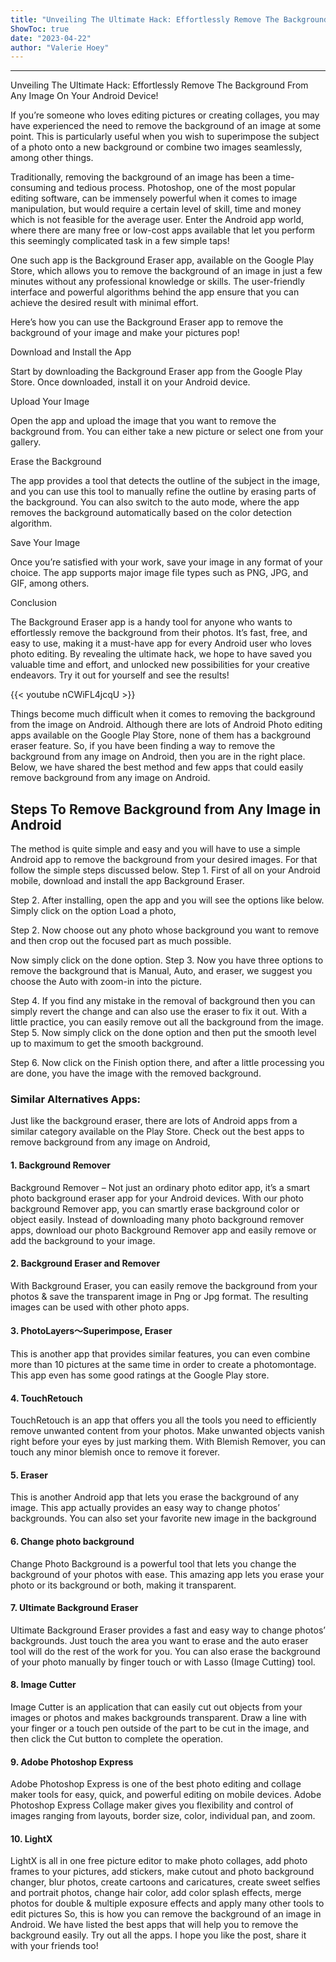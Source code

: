 ```yaml
---
title: "Unveiling The Ultimate Hack: Effortlessly Remove The Background From Any Image On Your Android Device!"
ShowToc: true 
date: "2023-04-22"
author: "Valerie Hoey"
---
```

*****
Unveiling The Ultimate Hack: Effortlessly Remove The Background From Any Image On Your Android Device!

If you’re someone who loves editing pictures or creating collages, you may have experienced the need to remove the background of an image at some point. This is particularly useful when you wish to superimpose the subject of a photo onto a new background or combine two images seamlessly, among other things.

Traditionally, removing the background of an image has been a time-consuming and tedious process. Photoshop, one of the most popular editing software, can be immensely powerful when it comes to image manipulation, but would require a certain level of skill, time and money which is not feasible for the average user. Enter the Android app world, where there are many free or low-cost apps available that let you perform this seemingly complicated task in a few simple taps!

One such app is the Background Eraser app, available on the Google Play Store, which allows you to remove the background of an image in just a few minutes without any professional knowledge or skills. The user-friendly interface and powerful algorithms behind the app ensure that you can achieve the desired result with minimal effort.

Here’s how you can use the Background Eraser app to remove the background of your image and make your pictures pop!

Download and Install the App

Start by downloading the Background Eraser app from the Google Play Store. Once downloaded, install it on your Android device.

Upload Your Image

Open the app and upload the image that you want to remove the background from. You can either take a new picture or select one from your gallery.

Erase the Background

The app provides a tool that detects the outline of the subject in the image, and you can use this tool to manually refine the outline by erasing parts of the background. You can also switch to the auto mode, where the app removes the background automatically based on the color detection algorithm.

Save Your Image

Once you’re satisfied with your work, save your image in any format of your choice. The app supports major image file types such as PNG, JPG, and GIF, among others.

Conclusion

The Background Eraser app is a handy tool for anyone who wants to effortlessly remove the background from their photos. It’s fast, free, and easy to use, making it a must-have app for every Android user who loves photo editing. By revealing the ultimate hack, we hope to have saved you valuable time and effort, and unlocked new possibilities for your creative endeavors. Try it out for yourself and see the results!

{{< youtube nCWiFL4jcqU >}} 



Things become much difficult when it comes to removing the background from the image on Android. Although there are lots of Android Photo editing apps available on the Google Play Store, none of them has a background eraser feature.
So, if you have been finding a way to remove the background from any image on Android, then you are in the right place. Below, we have shared the best method and few apps that could easily remove background from any image on Android.

 
## Steps To Remove Background from Any Image in Android


The method is quite simple and easy and you will have to use a simple Android app to remove the background from your desired images. For that follow the simple steps discussed below.
Step 1. First of all on your Android mobile, download and install the app Background Eraser.

Step 2. After installing, open the app and you will see the options like below. Simply click on the option Load a photo,

Step 2. Now choose out any photo whose background you want to remove and then crop out the focused part as much possible.

Now simply click on the done option.
Step 3. Now you have three options to remove the background that is Manual, Auto, and eraser, we suggest you choose the Auto with zoom-in into the picture.

Step 4. If you find any mistake in the removal of background then you can simply revert the change and can also use the eraser to fix it out. With a little practice, you can easily remove out all the background from the image.
Step 5. Now simply click on the done option and then put the smooth level up to maximum to get the smooth background.

Step 6. Now click on the Finish option there, and after a little processing you are done, you have the image with the removed background.


 
### Similar Alternatives Apps:


Just like the background eraser, there are lots of Android apps from a similar category available on the Play Store. Check out the best apps to remove background from any image on Android,

 
#### 1. Background Remover



Background Remover – Not just an ordinary photo editor app, it’s a smart photo background eraser app for your Android devices. With our photo background Remover app, you can smartly erase background color or object easily. Instead of downloading many photo background remover apps, download our photo Background Remover app and easily remove or add the background to your image.

 
#### 2. Background Eraser and Remover



With Background Eraser, you can easily remove the background from your photos & save the transparent image in Png or Jpg format. The resulting images can be used with other photo apps.

 
#### 3. PhotoLayers〜Superimpose, Eraser



This is another app that provides similar features, you can even combine more than 10 pictures at the same time in order to create a photomontage. This app even has some good ratings at the Google Play store.

 
#### 4. TouchRetouch



TouchRetouch is an app that offers you all the tools you need to efficiently remove unwanted content from your photos. Make unwanted objects vanish right before your eyes by just marking them. With Blemish Remover, you can touch any minor blemish once to remove it forever.

 
#### 5. Eraser



This is another Android app that lets you erase the background of any image. This app actually provides an easy way to change photos’ backgrounds. You can also set your favorite new image in the background

 
#### 6. Change photo background



Change Photo Background is a powerful tool that lets you change the background of your photos with ease. This amazing app lets you erase your photo or its background or both, making it transparent.

 
#### 7. Ultimate Background Eraser



Ultimate Background Eraser provides a fast and easy way to change photos’ backgrounds. Just touch the area you want to erase and the auto eraser tool will do the rest of the work for you. You can also erase the background of your photo manually by finger touch or with Lasso (Image Cutting) tool.

 
#### 8. Image Cutter



Image Cutter is an application that can easily cut out objects from your images or photos and makes backgrounds transparent. Draw a line with your finger or a touch pen outside of the part to be cut in the image, and then click the Cut button to complete the operation.

 
#### 9. Adobe Photoshop Express



Adobe Photoshop Express is one of the best photo editing and collage maker tools for easy, quick, and powerful editing on mobile devices. Adobe Photoshop Express Collage maker gives you flexibility and control of images ranging from layouts, border size, color, individual pan, and zoom.

 
#### 10. LightX



LightX is all in one free picture editor to make photo collages, add photo frames to your pictures, add stickers, make cutout and photo background changer, blur photos, create cartoons and caricatures, create sweet selfies and portrait photos, change hair color, add color splash effects, merge photos for double & multiple exposure effects and apply many other tools to edit pictures
So, this is how you can remove the background of an image in Android. We have listed the best apps that will help you to remove the background easily. Try out all the apps. I hope you like the post, share it with your friends too!





